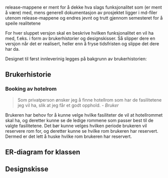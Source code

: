  release-mappene er ment for å dekke hva slags funksjonalitet som (er ment å være) med, mens generell dokumentasjon av prosjektet ligger i md-filer utenom release-mappene og endres jevnt og trutt gjennom semesteret for å speile realitetene

  For hver sluppet versjon skal en beskrive hvilken funksjonalitet en vil ha med, f.eks. i form av brukerhistorier og designskisser. Så slipper dere en versjon når det er realisert, heller enn å fryse tidsfristen og slippe det dere har da.

Designet til først innleverinig legges på bakgrunn av brukerhistorien:

## Brukerhistorie
### Booking av hotelrom 

> Som privatperson ønsker jeg å finne hotellrom som har de fasilitetene jeg vil ha, slik at jeg får et godt opphold. 
> _- Bruker_

Brukeren har behov for å kunne velge hvilke fasiliteter de vil at hotellrommet skal ha, og deretter kunne se de ledige rommene som passer best til de valgte fasilitetene. Det bør kunne velges hvilken periode brukeren vil reservere rom for, og deretter kunne se hvilke rom brukeren har reservert. Dermed er det lett å huske hvilke rom brukeren har reservert. 

## ER-diagram for klassen


## Designskisse





